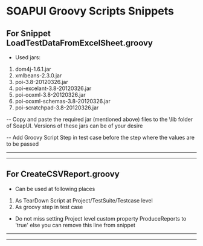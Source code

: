 # SOAPUI Groovy Scripts Snippets

## For Snippet LoadTestDataFromExcelSheet.groovy
* Used jars:
1.	dom4j-1.6.1.jar
2.	xmlbeans-2.3.0.jar
3.	poi-3.8-20120326.jar
4.	poi-excelant-3.8-20120326.jar
5.	poi-ooxml-3.8-20120326.jar
6.	poi-ooxml-schemas-3.8-20120326.jar
7.	poi-scratchpad-3.8-20120326.jar

--	Copy and paste the required jar (mentioned above) files to the \lib folder of SoapUI. Versions of these jars can be of your desire

--	Add Groovy Script Step in test case before the step where the values are to be passed

--------------
--------------

## For CreateCSVReport.groovy
* Can be used at following places
1. As TearDown Script at Project/TestSuite/Testcase level
2. As groovy step in test case 

* Do not miss setting Project level custom property ProduceReports to 'true' else you can remove this line from snippet

--------------
--------------
